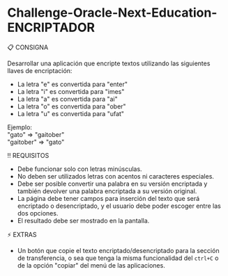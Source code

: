 # Challenge-Oracle-Next-Education-ENCRIPTADOR

:clipboard: CONSIGNA<br>

Desarrollar una aplicación que encripte textos utilizando las siguientes llaves de encriptación: 

- La letra "e" es convertida para "enter"<br>
- La letra "i" es convertida para "imes"<br>
- La letra "a" es convertida para "ai"<br>
- La letra "o" es convertida para "ober"<br>
- La letra "u" es convertida para "ufat"<br>

Ejemplo:<br>
"gato" => "gaitober"<br>
"gaitober" => "gato"

:bangbang: REQUISITOS
- Debe funcionar solo con letras minúsculas.
- No deben ser utilizados letras con acentos ni caracteres especiales.
- Debe ser posible convertir una palabra en su versión encriptada y también devolver una palabra encriptada a su versión original. 
- La página debe tener campos para inserción del texto que será encriptado o desencriptado, y el usuario debe poder escoger entre las dos opciones.
- El resultado debe ser mostrado en la pantalla.

:zap: EXTRAS
- Un botón que copie el texto encriptado/desencriptado para la sección de transferencia, o sea que tenga la misma funcionalidad del `ctrl+C` o de la opción "copiar" del menú de las aplicaciones.
